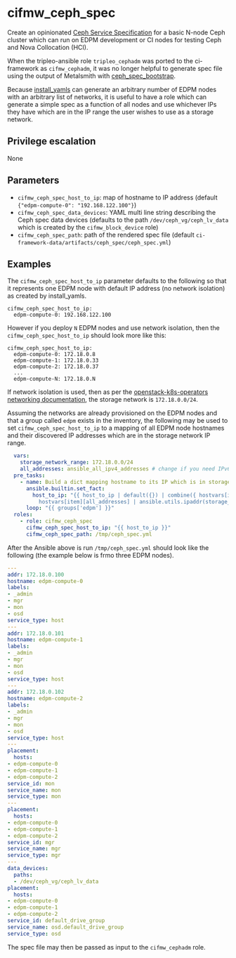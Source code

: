 # cifmw_ceph_spec

Create an opinionated
[Ceph Service Specification](https://docs.ceph.com/en/octopus/mgr/orchestrator/#orchestrator-cli-service-spec)
for a basic N-node Ceph cluster which can run on EDPM development or
CI nodes for testing Ceph and Nova Collocation (HCI).

When the tripleo-ansible role `tripleo_cephadm` was ported to the
ci-framework as `cifmw_cephadm`, it was no longer helpful to generate
spec file using the output of Metalsmith with
[ceph_spec_bootstrap](https://docs.openstack.org/tripleo-ansible/latest/modules/modules-ceph_spec_bootstrap.html).

Because
[install_yamls](https://github.com/openstack-k8s-operators/install_yamls)
can generate an arbitrary number of EDPM nodes with an arbitrary list
of networks, it is useful to have a role which can generate a simple
spec as a function of all nodes and use whichever IPs they have which
are in the IP range the user wishes to use as a storage network.

## Privilege escalation
None

## Parameters

* `cifmw_ceph_spec_host_to_ip`: map of hostname to IP address (default `{"edpm-compute-0": "192.168.122.100"}`)
* `cifmw_ceph_spec_data_devices`: YAML multi line string describing the
  Ceph spec data devices (defaults to the path `/dev/ceph_vg/ceph_lv_data`
  which is created by the `cifmw_block_device` role)
* `cifmw_ceph_spec_path`: path of the rendered spec file (default
  `ci-framework-data/artifacts/ceph_spec/ceph_spec.yml`)

## Examples

The `cifmw_ceph_spec_host_to_ip` parameter defaults to the following
so that it represents one EDPM node with default IP address (no
network isolation) as created by install_yamls.
```
cifmw_ceph_spec_host_to_ip:
  edpm-compute-0: 192.168.122.100
```
However if you deploy `N` EDPM nodes and use network isolation, then
the `cifmw_ceph_spec_host_to_ip` should look more like this:
```
cifmw_ceph_spec_host_to_ip:
  edpm-compute-0: 172.18.0.8
  edpm-compute-1: 172.18.0.33
  edpm-compute-2: 172.18.0.37
  ...
  edpm-compute-N: 172.18.0.N
```
If network isolation is used, then as per the
[openstack-k8s-operators networking documentation](https://github.com/openstack-k8s-operators/docs/blob/main/networking.md),
the storage network is `172.18.0.0/24`.

Assuming the networks are already provisioned on the EDPM nodes and
that a group called `edpm` exists in the inventory, the following
may be used to set `cifmw_ceph_spec_host_to_ip` to a mapping of all
EDPM node hostnames and their discovered IP addresses which are in the
storage network IP range.

```yaml
  vars:
    storage_network_range: 172.18.0.0/24
    all_addresses: ansible_all_ipv4_addresses # change if you need IPv6
  pre_tasks:
    - name: Build a dict mapping hostname to its IP which is in storage network range
      ansible.builtin.set_fact:
        host_to_ip: "{{ host_to_ip | default({}) | combine({ hostvars[item]['ansible_hostname'] :
          hostvars[item][all_addresses] | ansible.utils.ipaddr(storage_network_range) | first }) }}"
      loop: "{{ groups['edpm'] }}"
  roles:
    - role: cifmw_ceph_spec
      cifmw_ceph_spec_host_to_ip: "{{ host_to_ip }}"
      cifmw_ceph_spec_path: /tmp/ceph_spec.yml
```
After the Ansible above is run `/tmp/ceph_spec.yml` should look like
the following (the example below is frmo three EDPM nodes).

```yaml
---
addr: 172.18.0.100
hostname: edpm-compute-0
labels:
- _admin
- mgr
- mon
- osd
service_type: host
---
addr: 172.18.0.101
hostname: edpm-compute-1
labels:
- _admin
- mgr
- mon
- osd
service_type: host
---
addr: 172.18.0.102
hostname: edpm-compute-2
labels:
- _admin
- mgr
- mon
- osd
service_type: host
---
placement:
  hosts:
- edpm-compute-0
- edpm-compute-1
- edpm-compute-2
service_id: mon
service_name: mon
service_type: mon
---
placement:
  hosts:
- edpm-compute-0
- edpm-compute-1
- edpm-compute-2
service_id: mgr
service_name: mgr
service_type: mgr
---
data_devices:
  paths:
  - /dev/ceph_vg/ceph_lv_data
placement:
  hosts:
- edpm-compute-0
- edpm-compute-1
- edpm-compute-2
service_id: default_drive_group
service_name: osd.default_drive_group
service_type: osd
```

The spec file may then be passed as input to the `cifmw_cephadm` role.
